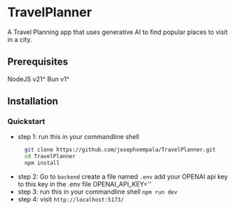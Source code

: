 # TravelPlanner
A Travel Planning app that uses generative AI to find popular places to visit in a city.

## Prerequisites
NodeJS v21^
Bun v1^

## Installation
### Quickstart
- step 1:
  run this in your commandline shell
  ```bash
    git clone https://github.com/josephvempala/TravelPlanner.git
    cd TravelPlanner
    npm install
  ```
- step 2:
  Go to `backend`
  create a file named `.env`
  add your OPENAI api key to this key in the .env file
  OPENAI_API_KEY=''
- step 3:
  run this in your commandline shell
  `npm run dev`
- step 4:
  visit `http://localhost:5173/`
